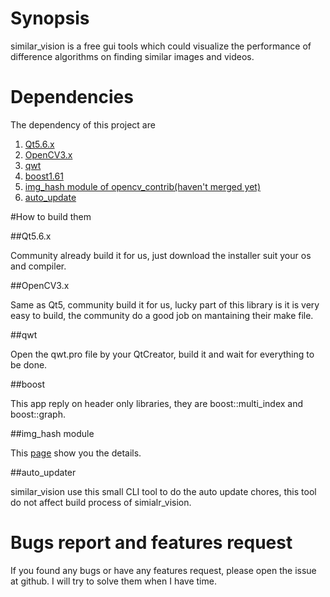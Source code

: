 # Synopsis

similar_vision is a free gui tools which could visualize the 
performance of difference algorithms on finding similar images and videos.

# Dependencies

The dependency of this project are

1. [Qt5.6.x](https://www.qt.io/download-open-source/#section-2)
2. [OpenCV3.x](http://opencv.org/)
3. [qwt](http://qwt.sourceforge.net/)
4. [boost1.61](http://www.boost.org/)
5. [img_hash module of opencv_contrib(haven't merged yet)](https://github.com/stereomatchingkiss/opencv_contrib/tree/img_hash/modules/img_hash)
6. [auto_update](https://github.com/stereomatchingkiss/auto_updater)

#How to build them

##Qt5.6.x

Community already build it for us, just download the installer suit your os and compiler.

##OpenCV3.x

Same as Qt5, community build it for us, lucky part of this library is it is very easy to build,
the community do a good job on mantaining their make file.

##qwt

Open the qwt.pro file by your QtCreator, build it and wait for everything to be done.

##boost

This app reply on header only libraries, they are boost::multi_index and boost::graph.

##img_hash module

This [page]((https://github.com/stereomatchingkiss/opencv_contrib/tree/img_hash/modules/img_hash)) show you the details.

##auto_updater

similar_vision use this small CLI tool to do the auto update chores, this tool do not affect build process of simialr_vision.

# Bugs report and features request

If you found any bugs or have any features request, please open the issue at github.
I will try to solve them when I have time.
